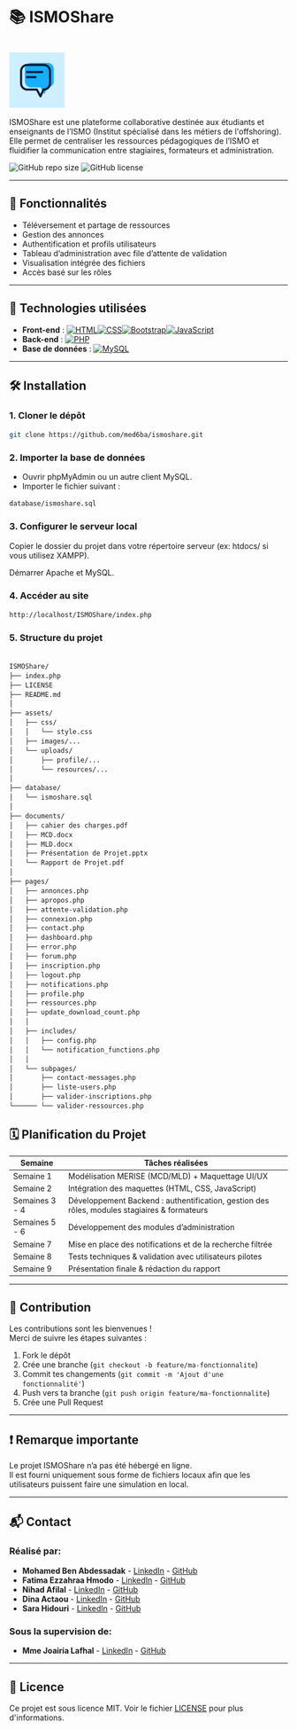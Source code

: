 # 📚 ISMOShare
<br>
<img src="assets/images/ISMO SHARE.png" alt="Logo ISMOShare" width="100" />

ISMOShare est une plateforme collaborative destinée aux étudiants et enseignants de l’ISMO (Institut spécialisé dans les métiers de l'offshoring). Elle permet de centraliser les ressources pédagogiques de l’ISMO et fluidifier la communication entre stagiaires, formateurs et administration.
<br>

![GitHub repo size](https://img.shields.io/github/repo-size/med6ba/ismoshare)
![GitHub license](https://img.shields.io/github/license/med6ba/ismoshare)

---

## 🚀 Fonctionnalités

- Téléversement et partage de ressources  
- Gestion des annonces  
- Authentification et profils utilisateurs  
- Tableau d’administration avec file d’attente de validation  
- Visualisation intégrée des fichiers  
- Accès basé sur les rôles  

---

## 🧱 Technologies utilisées

- **Front-end** : [![HTML](https://img.shields.io/badge/HTML-%23E34F26.svg?logo=html5&logoColor=white)](#)[![CSS](https://img.shields.io/badge/CSS-639?logo=css&logoColor=fff)](#)[![Bootstrap](https://img.shields.io/badge/Bootstrap-7952B3?logo=bootstrap&logoColor=fff)](#)[![JavaScript](https://img.shields.io/badge/JavaScript-F7DF1E?logo=javascript&logoColor=000)](#)
- **Back-end** : [![PHP](https://img.shields.io/badge/php-%23777BB4.svg?&logo=php&logoColor=white)](#)
- **Base de données** : [![MySQL](https://img.shields.io/badge/MySQL-4479A1?logo=mysql&logoColor=fff)](#)

---

## 🛠 Installation

### 1. Cloner le dépôt

```bash
git clone https://github.com/med6ba/ismoshare.git
```

### 2. Importer la base de données

- Ouvrir phpMyAdmin ou un autre client MySQL.
- Importer le fichier suivant :

```bash
database/ismoshare.sql
```

### 3. Configurer le serveur local

Copier le dossier du projet dans votre répertoire serveur (ex: htdocs/ si vous utilisez XAMPP).

Démarrer Apache et MySQL.

### 4. Accéder au site

```bash
http://localhost/ISMOShare/index.php
```

### 5. Structure du projet

```bash

ISMOShare/
├── index.php
├── LICENSE
├── README.md
│
├── assets/
│   ├── css/
│   │   └── style.css
│   ├── images/...
│   └── uploads/
│       ├── profile/...
│       └── resources/...
│
├── database/
│   └── ismoshare.sql
│
├── documents/
│   ├── cahier des charges.pdf
│   ├── MCD.docx
│   ├── MLD.docx
│   ├── Présentation de Projet.pptx
│   └── Rapport de Projet.pdf
│
├── pages/
│   ├── annonces.php
│   ├── apropos.php
│   ├── attente-validation.php
│   ├── connexion.php
│   ├── contact.php
│   ├── dashboard.php
│   ├── error.php
│   ├── forum.php
│   ├── inscription.php
│   ├── logout.php
│   ├── notifications.php
│   ├── profile.php
│   ├── ressources.php
│   ├── update_download_count.php
│   │
│   ├── includes/
│   │   ├── config.php
│   │   └── notification_functions.php
│   │
│   └── subpages/
│       ├── contact-messages.php
│       ├── liste-users.php
│       ├── valider-inscriptions.php
└────── └── valider-ressources.php

```

## 🗓️ Planification du Projet

| **Semaine**        | **Tâches réalisées**                                                                 |
|--------------------|--------------------------------------------------------------------------------------|
| Semaine 1          | Modélisation MERISE (MCD/MLD) + Maquettage UI/UX                                    |
| Semaine 2          | Intégration des maquettes (HTML, CSS, JavaScript)                                   |
| Semaines 3 - 4     | Développement Backend : authentification, gestion des rôles, modules stagiaires & formateurs |
| Semaines 5 - 6     | Développement des modules d’administration                                           |
| Semaine 7          | Mise en place des notifications et de la recherche filtrée                 |
| Semaine 8          | Tests techniques & validation avec utilisateurs pilotes                             |
| Semaine 9          | Présentation finale & rédaction du rapport    

---

## 🤝 Contribution

Les contributions sont les bienvenues !  
Merci de suivre les étapes suivantes :

1. Fork le dépôt
2. Crée une branche (`git checkout -b feature/ma-fonctionnalite`)
3. Commit tes changements (`git commit -m 'Ajout d'une fonctionnalité'`)
4. Push vers ta branche (`git push origin feature/ma-fonctionnalite`)
5. Crée une Pull Request

---

## ❗ Remarque importante
Le projet ISMOShare n’a pas été hébergé en ligne.
<br>
Il est fourni uniquement sous forme de fichiers locaux afin que les utilisateurs puissent faire une simulation en local.

---

## 📬 Contact

### Réalisé par:

- **Mohamed Ben Abdessadak** - <a href="https://www.linkedin.com/in/med6ba/">LinkedIn</a> - <a href="https://github.com/med6ba">GitHub</a>
- **Fatima Ezzahraa Hmodo** - <a href="http://www.linkedin.com/in/fatima-ezzahraa-hmodo-531923276">LinkedIn</a> - <a href="https://github.com/Fatimaezzah2">GitHub</a>
- **Nihad Afilal** - <a href="https://www.linkedin.com/in/nihad-afilal-b40a96316">LinkedIn</a> - <a href="https://github.com/Nih17ad">GitHub</a>
- **Dina Actaou** - <a href="https://www.linkedin.com/in/aktaou-dina-b7a8342aa">LinkedIn</a> - <a href="https://github.com/DinaActaou">GitHub</a>
- **Sara Hidouri** - <a href="https://www.linkedin.com/in/sara-hidouri-02353531a">LinkedIn</a> - <a href="https://github.com/sarahidouri">GitHub</a>

### Sous la supervision de:

- **Mme Joairia Lafhal** - <a href="https://www.linkedin.com/in/joairia-lafhal-231454271/">LinkedIn</a> - <a href="https://github.com/joairia">GitHub</a>

---

## 📄 Licence

Ce projet est sous licence MIT. Voir le fichier [LICENSE](LICENSE) pour plus d'informations.
